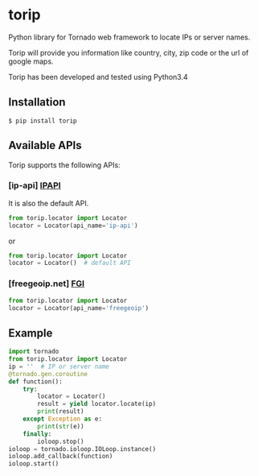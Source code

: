 # torip
Python library for Tornado web framework to locate IPs or server names.

Torip will provide you information like country, city, zip code or the url of google maps.

Torip has been developed and tested using Python3.4


## Installation
```console
$ pip install torip
```

## Available APIs
Torip supports the following APIs:
### [ip-api] [IPAPI]
It is also the default API.

```python
from torip.locator import Locator
locator = Locator(api_name='ip-api')
```
or
```python
from torip.locator import Locator
locator = Locator()  # default API
```

### [freegeoip.net] [FGI]
```python
from torip.locator import Locator
locator = Locator(api_name='freegeoip')
```


## Example
```python
import tornado
from torip.locator import Locator
ip = ''  # IP or server name
@tornado.gen.coroutine
def function():
    try:
        locator = Locator()
        result = yield locator.locate(ip)
        print(result)
    except Exception as e:
        print(str(e))
    finally:
        ioloop.stop()
ioloop = tornado.ioloop.IOLoop.instance()
ioloop.add_callback(function)
ioloop.start()
```



[FGI]:<https://freegeoip.net>
[IPAPI]: <http://ip-api.com/>